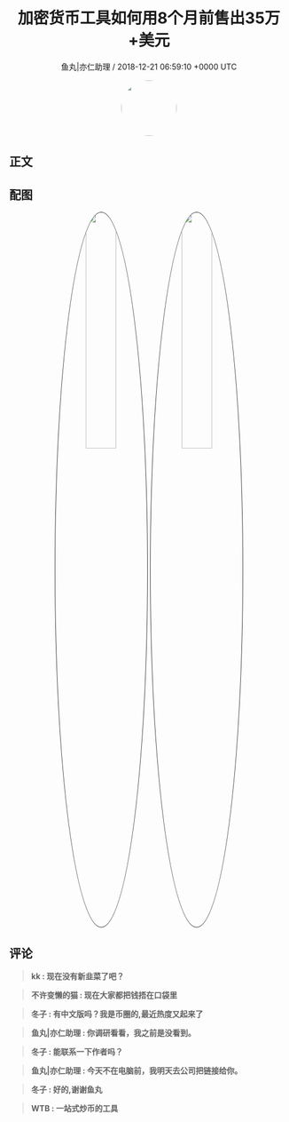 <h1 align="center">加密货币工具如何用8个月前售出35万&#43;美元</h1>
<p align="center">
    <a>鱼丸|亦仁助理 / 2018-12-21 06:59:10 &#43;0000 UTC</a>
</p>

<div align="center">
    <img src="https://images.zsxq.com/FtTHJfWYtR2To4jzwGiUQdhHaRRa?e=1590940799&amp;token=kIxbL07-8jAj8w1n4s9zv64FuZZNEATmlU_Vm6zD:AMY_BShrw-7TP6Fmqq7D-Deyytw=" width="100" height="100" style="border:1px solid;border-radius:50%; color:#ffffff"/>
</div>

## 正文

<div>

</div>

## 配图
<div class="image" align="center">

<img src="https://images.zsxq.com/FofRKID86eiyeCKUdFYdP4krFz4b?imageMogr2/auto-orient/thumbnail/800x/format/jpg/blur/1x0/quality/75&amp;e=1590940799&amp;token=kIxbL07-8jAj8w1n4s9zv64FuZZNEATmlU_Vm6zD:SzgKz93vWKnh4LWq0X-5Zb6BKZU=" width="33%" height="33%" style="border:1px solid;border-radius:50%; color:#3c3f41"/>

<img src="https://images.zsxq.com/FsDBnoGL6ZY5b_hwkJhCnUtxGx2O?imageMogr2/auto-orient/thumbnail/800x/format/jpg/blur/1x0/quality/75&amp;e=1590940799&amp;token=kIxbL07-8jAj8w1n4s9zv64FuZZNEATmlU_Vm6zD:VTKI6qfpdjcxOH3ZndwK9gjPyFM=" width="33%" height="33%" style="border:1px solid;border-radius:50%; color:#3c3f41"/>

</div>

## 评论

<div align="left">
<div>

<blockquote >
<span> <strong>kk : 现在没有新韭菜了吧？ </strong></span>
</blockquote>

<blockquote >
<span> <strong>不许变懒的猫 : 现在大家都把钱捂在口袋里 </strong></span>
</blockquote>

<blockquote >
<span> <strong>冬子 : 有中文版吗？我是币圈的,最近热度又起来了 </strong></span>
</blockquote>

<blockquote >
<span> <strong>鱼丸|亦仁助理 : 你调研看看，我之前是没看到。 </strong></span>
</blockquote>

<blockquote >
<span> <strong>冬子 : 能联系一下作者吗？ </strong></span>
</blockquote>

<blockquote >
<span> <strong>鱼丸|亦仁助理 : 今天不在电脑前，我明天去公司把链接给你。 </strong></span>
</blockquote>

<blockquote >
<span> <strong>冬子 : 好的,谢谢鱼丸 </strong></span>
</blockquote>

<blockquote >
<span> <strong>WTB : 一站式炒币的工具 </strong></span>
</blockquote>

</div>
</div>